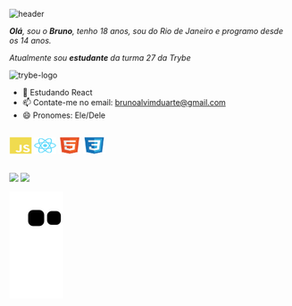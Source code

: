 ![header](https://user-images.githubusercontent.com/14060102/214122034-acf087c5-ee15-45eb-b593-439a874d5694.png)

<p><i><strong>Olá</strong>, sou o <strong>Bruno</strong>, tenho 18 anos, sou do Rio de Janeiro e programo desde os 14 anos. </p>
<p>Atualmente sou <strong>estudante</strong> da turma 27 da Trybe </i></p> 

<img alt="trybe-logo" height="50" width="50" src="https://user-images.githubusercontent.com/14060102/214122910-222de391-dae8-4bcc-8f9d-b8c9e12e77ba.png">

- 🌱 Estudando React
- 📫 Contate-me no email: brunoalvimduarte@gmail.com
- 😄 Pronomes: Ele/Dele

<div style="display: inline_block"><br>
  <img align="center" alt="Js" height="30" width="40" src="https://raw.githubusercontent.com/devicons/devicon/master/icons/javascript/javascript-plain.svg">
  <img align="center" alt="React" height="30" width="40" src="https://raw.githubusercontent.com/devicons/devicon/master/icons/react/react-original.svg">
  <img align="center" alt="HTML" height="30" width="40" src="https://raw.githubusercontent.com/devicons/devicon/master/icons/html5/html5-original.svg">
  <img align="center" alt="CSS" height="30" width="40" src="https://raw.githubusercontent.com/devicons/devicon/master/icons/css3/css3-original.svg">
<!--   <img align="center" alt="Python" height="30" width="40" src="https://raw.githubusercontent.com/devicons/devicon/master/icons/python/python-original.svg"> -->
</div>

<br/>
<br/>
<div>
 <a href="https://www.instagram.com/bruno_a.duarte/" target="_blank"> <img src="https://img.shields.io/badge/Instagram-E4405F?style=for-the-badge&logo=instagram&logoColor=white" target="_blank"></a>
   <a href="https://www.linkedin.com/in/bruno-alvim-duarte/" target="_blank"> <img src="https://img.shields.io/badge/LinkedIn-0077B5?style=for-the-badge&logo=linkedin&logoColor=white" target="_blank"></a>
</div>

![snake gif](https://github.com/Bruno-Alvim-Duarte/Bruno-Alvim-Duarte/blob/output/github-contribution-grid-snake.svg)
